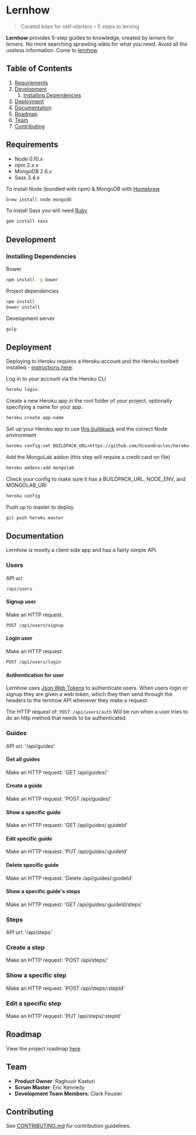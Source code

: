 # Lernhow

> Curated bites for self-starters – 5 steps to lerning

**Lernhow** provides 5-step guides to knowledge, created by *lerners* for *lerners*.
No more searching sprawling wikis for what you need. Avoid all the useless information.
Come to [lernhow](https://lernhow.herokuapp.com/).

## Table of Contents

1. [Requirements](#requirements)
1. [Development](#development)
    1. [Installing Dependencies](#installing-dependencies)
1. [Deployment](#deployment)
1. [Documentation](#documentation)
1. [Roadmap](#roadmap)
1. [Team](#team)
1. [Contributing](#contributing)

## Requirements

- Node 0.10.x
- npm 2.x.x
- MongoDB 2.6.x
- Sass 3.4.x

To install Node (bundled with npm) & MongoDB with [Homebrew](http://brew.sh/)

```sh
brew install node mongodb
```

To install Sass you will need [Ruby](https://www.ruby-lang.org/en/)

```sh
gem install sass
```


## Development

### Installing Dependencies

Bower

```sh
npm install -g bower
```

Project dependencies

```sh
npm install
bower install
```

Development server

```sh
gulp
```

## Deployment

Deploying to Heroku requires a Heroku account and the Heroku toolbelt installed - [instructions here](https://devcenter.heroku.com/articles/getting-started-with-nodejs#set-up).

Log in to your account via the Heroku CLI

```sh
heroku login
```

Create a new Heroku app in the root folder of your project, optionally specifying a name for your app.

```sh
heroku create app-name
```

Set up your Heroku app to use [this buildpack](https://github.com/OceanOracles/heroku-buildpack-nodejs-gulp-bower-sass) and the correct Node environment

```sh
heroku config:set BUILDPACK_URL=https://github.com/OceanOracles/heroku-buildpack-nodejs-gulp-bower-sass.git NODE_ENV=production
```

Add the MongoLab addon (this step will require a credit card on file)

```sh
heroku addons:add mongolab
```

Check your config to make sure it has a BUILDPACK_URL, NODE_ENV, and MONGOLAB_URI

```sh
heroku config
```

Push up to master to deploy

```sh
git push heroku master
```

## Documentation

Lernhow is mostly a client side app and has a fairly simple API.

### Users

API uri:

`/api/users`

#### Signup user

Make an HTTP request:

`POST /api/users/signup`

#### Login user

Make an HTTP request:

`POST /api/users/login`

#### Authentication for user

Lernhow uses [Json Web Tokens](http://jwt.io/) to authenticate users.
When users login or signup they are given a web token, which they then send through the headers to the lernhow API whenever they make a request.

The HTTP request of:
`POST /api/users/auth`
Will be run when a user tries to do an http method that needs to be authenticated.

### Guides

API uri:
'/api/guides'

#### Get all guides

Make an HTTP request:
'GET /api/guides/'

#### Create a guide

Make an HTTP request:
'POST /api/guides/'

#### Show a specific guide

Make an HTTP request:
'GET /api/guides/:guideId'

#### Edit specific guide

Make an HTTP request:
'PUT /api/guides/:guideId'

#### Delete specific guide

Make an HTTP request:
'Delete /api/guides/:guideId'

#### Show a specific guide's steps

Make an HTTP request:
'GET /api/guides/:guideId/steps'

### Steps

API url:
'/api/steps'

### Create a step

Make an HTTP request:
'POST /api/steps/'

### Show a specific step

Make an HTTP request:
'POST /api/steps/:stepId'

### Edit a specific step

Make an HTTP request:
'PUT /api/steps/:stepId'

## Roadmap

View the project roadmap [here](https://github.com/OceanOracles/OceanOracles/issues)

## Team

  - __Product Owner__: Raghuvir Kasturi
  - __Scrum Master__: Eric Kennedy
  - __Development Team Members__: Clark Feusier

## Contributing

See [CONTRIBUTING.md](CONTRIBUTING.md) for contribution guidelines.
